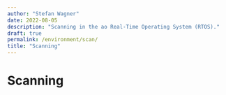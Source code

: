 ```yaml
---
author: "Stefan Wagner"
date: 2022-08-05
description: "Scanning in the ao Real-Time Operating System (RTOS)."
draft: true
permalink: /environment/scan/
title: "Scanning"
---
```


# Scanning

